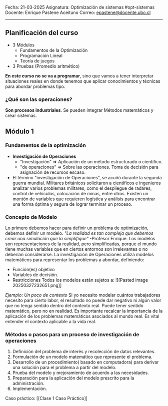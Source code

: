 Fecha: 21-03-2025
Asignatura: Optimización de sistemas #opt-sistemas
Docente: Enrique Pastene Aceituno
Correo:  epastene@docente.ubo.cl

-----
## Planificación del curso
 - 3 Módulos 
	- Fundamentos de la Optimización
	- Programación Lineal
	- Teoría de juegos
- 3 Pruebas (Promedio aritmético) 

**En este curso no se va a programar**, sino que vamos a tener interpretar situaciones reales en donde tenemos que aplicar conocimientos y técnicas para abordar problemas tipo.

### ¿Qué son las operaciones?
**Son procesos industriales**. Se pueden integrar Métodos matemáticos y crear sistemas.


## Módulo 1
### Fundamentos de la optimización 

- **Investigación de Operaciones** 
	- "Investigación" => Aplicación de un método estructurado o científico.
	- "de operaciones" => Sobre las operaciones. Toma de decisión para asignación de recursos escaso.
- El término "investigación de Operaciones", se acuñó durante la segunda guerra mundial. Militares británicos solicitaron a científicos e ingenieros analizar varios problemas militares, como el despliegue de radares, control de vehículos, colocación de minas, entre otros. 
Existen un montón de variables que requieren logística y análisis para encontrar una forma óptima y segura de lograr terminar un proceso.
### Concepto de Modelo
Lo primero debemos hacer para definir un problema de optimización, debemos definir un modelo.
	*"La realidad es tan compleja que debemos crear una simulación que la simplifique"* -Profesor Enrique.
Los modelos son representaciones de la realidad, pero simplificadas, porque el mundo tiene muchas variables que en ciertos entornos son irrelevantes o no deberían considerarse.
La investigación de Operaciones utiliza modelos matemáticos para representar los problemas  a abordar, definiendo:

- Función(es) objetivo
- Variables de decisión.
- Restricciones
Todos los modelos están sujetos a:
![[Pasted image 20250327232651.png]]

*Ejemplo: Un poco de contexto*
	Si yo necesito modelar cuántos trabajadores necesito para cierto labor, el resultado no puede dar negativo ni algún valor que no tenga sentido dentro del contexto real. Puede tener sentido matemático, pero no en realidad.
Es importante recalcar la importancia de la aplicación de los problemas matemáticos asociados al mundo real. Es vital entender el contexto aplicable a la vida real.

### Métodos o pasos para un proceso de investigación de operaciones
1. Definición del problema de interés y recolección de datos relevantes.
2. Formulación de un modelo matemático que represente el problema.
3. Desarrollo de un procedimiento( basado en computadora) para derivar una solución para el problema a partir del modelo.
4. Prueba del modelo y mejoramiento de acuerdo a las necesidades. 
5. Preparación para la aplicación del modelo prescrito para la administración.
6. Implementación.

Caso práctico:
[[Clase 1 Caso Práctico]]